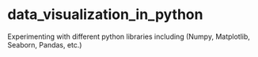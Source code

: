 # data_visualization_in_python
Experimenting with different python libraries including (Numpy, Matplotlib, Seaborn, Pandas, etc.)
